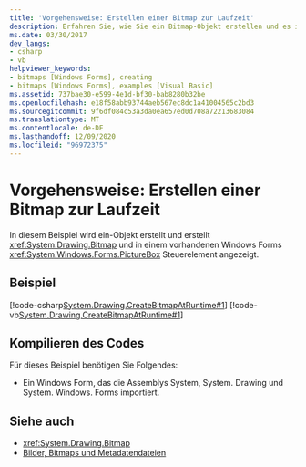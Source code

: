 ```yaml
---
title: 'Vorgehensweise: Erstellen einer Bitmap zur Laufzeit'
description: Erfahren Sie, wie Sie ein Bitmap-Objekt erstellen und es in einem vorhandenen Windows Forms PictureBox-Steuerelement anzeigen.
ms.date: 03/30/2017
dev_langs:
- csharp
- vb
helpviewer_keywords:
- bitmaps [Windows Forms], creating
- bitmaps [Windows Forms], examples [Visual Basic]
ms.assetid: 737bae30-e599-4e1d-bf30-bab8280b32be
ms.openlocfilehash: e18f58abb93744aeb567ec8dc1a41004565c2bd3
ms.sourcegitcommit: 9f6df084c53a3da0ea657ed0d708a72213683084
ms.translationtype: MT
ms.contentlocale: de-DE
ms.lasthandoff: 12/09/2020
ms.locfileid: "96972375"
---
```

# <a name="how-to-create-a-bitmap-at-run-time"></a>Vorgehensweise: Erstellen einer Bitmap zur Laufzeit
In diesem Beispiel wird ein-Objekt erstellt und erstellt <xref:System.Drawing.Bitmap> und in einem vorhandenen Windows Forms <xref:System.Windows.Forms.PictureBox> Steuerelement angezeigt.  
  
## <a name="example"></a>Beispiel  
 [!code-csharp[System.Drawing.CreateBitmapAtRuntime#1](~/samples/snippets/csharp/VS_Snippets_Winforms/System.Drawing.CreateBitmapAtRuntime/CS/Form1.cs#1)]
 [!code-vb[System.Drawing.CreateBitmapAtRuntime#1](~/samples/snippets/visualbasic/VS_Snippets_Winforms/System.Drawing.CreateBitmapAtRuntime/VB/Form1.vb#1)]  
  
## <a name="compiling-the-code"></a>Kompilieren des Codes  
 Für dieses Beispiel benötigen Sie Folgendes:  
  
- Ein Windows Form, das die Assemblys System, System. Drawing und System. Windows. Forms importiert.  
  
## <a name="see-also"></a>Siehe auch

- <xref:System.Drawing.Bitmap>
- [Bilder, Bitmaps und Metadatendateien](images-bitmaps-and-metafiles.md)
